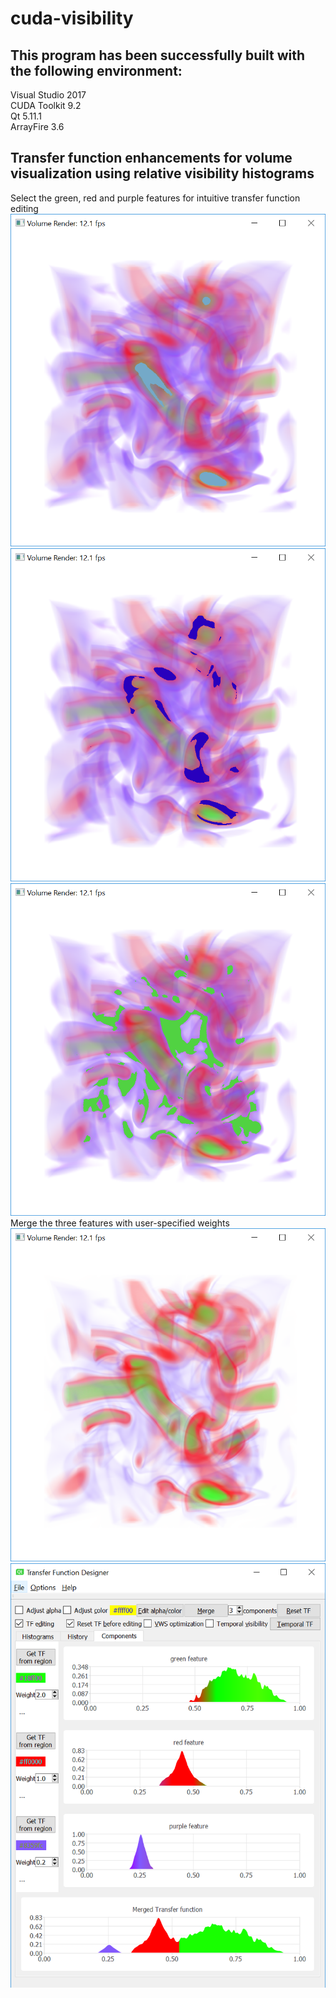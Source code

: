 # cuda-visibility

## This program has been successfully built with the following environment:
Visual Studio 2017  
CUDA Toolkit 9.2  
Qt 5.11.1  
ArrayFire 3.6  

## Transfer function enhancements for volume visualization using relative visibility histograms

Select the green, red and purple features for intuitive transfer function editing
![green](vortex_segment_green.png)
![red](vortex_segment_red.png)
![purple](vortex_segment_purple.png)
Merge the three features with user-specified weights
![rendering](vortex_merged_segment_green_red_purple.png)
![transfer functions](tf_vortex_merged_segment_green_red_purple.png)

